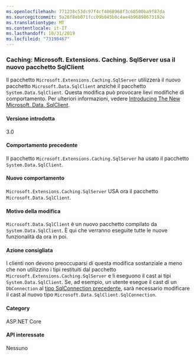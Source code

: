 ```yaml
---
ms.openlocfilehash: 771238c53dc97f4cf4068968f3c68500ba9f87da
ms.sourcegitcommit: 5a28f8eb071fcc09b045b0c4ae4b96898673192e
ms.translationtype: MT
ms.contentlocale: it-IT
ms.lasthandoff: 10/31/2019
ms.locfileid: "73198467"
---
```

### <a name="caching-microsoftextensionscachingsqlserver-uses-new-sqlclient-package"></a>Caching: Microsoft. Extensions. Caching. SqlServer usa il nuovo pacchetto SqlClient

Il pacchetto `Microsoft.Extensions.Caching.SqlServer` utilizzerà il nuovo pacchetto `Microsoft.Data.SqlClient` anziché il pacchetto `System.Data.SqlClient`. Questa modifica può provocare lievi modifiche di comportamento. Per ulteriori informazioni, vedere [Introducing The New Microsoft. Data. SqlClient](https://devblogs.microsoft.com/dotnet/introducing-the-new-microsoftdatasqlclient/).

#### <a name="version-introduced"></a>Versione introdotta

3.0

#### <a name="old-behavior"></a>Comportamento precedente

Il pacchetto `Microsoft.Extensions.Caching.SqlServer` ha usato il pacchetto `System.Data.SqlClient`.

#### <a name="new-behavior"></a>Nuovo comportamento

`Microsoft.Extensions.Caching.SqlServer` USA ora il pacchetto `Microsoft.Data.SqlClient`.

#### <a name="reason-for-change"></a>Motivo della modifica

`Microsoft.Data.SqlClient` è un nuovo pacchetto compilato da `System.Data.SqlClient`. È qui che verranno eseguite tutte le nuove funzionalità da ora in poi.

#### <a name="recommended-action"></a>Azione consigliata

I clienti non devono preoccuparsi di questa modifica sostanziale a meno che non utilizzino i tipi restituiti dal pacchetto `Microsoft.Extensions.Caching.SqlServer` e li eseguono il cast ai tipi `System.Data.SqlClient`. Se, ad esempio, un utente esegue il cast di un `DbConnection` al [tipo SqlConnection precedente](xref:System.Data.SqlClient.SqlConnection), sarà necessario modificare il cast al nuovo tipo `Microsoft.Data.SqlClient.SqlConnection`.

#### <a name="category"></a>Category

ASP.NET Core

#### <a name="affected-apis"></a>API interessate

Nessuno

<!-- 

#### Affected APIs

Not detectable via API analysis

-->
